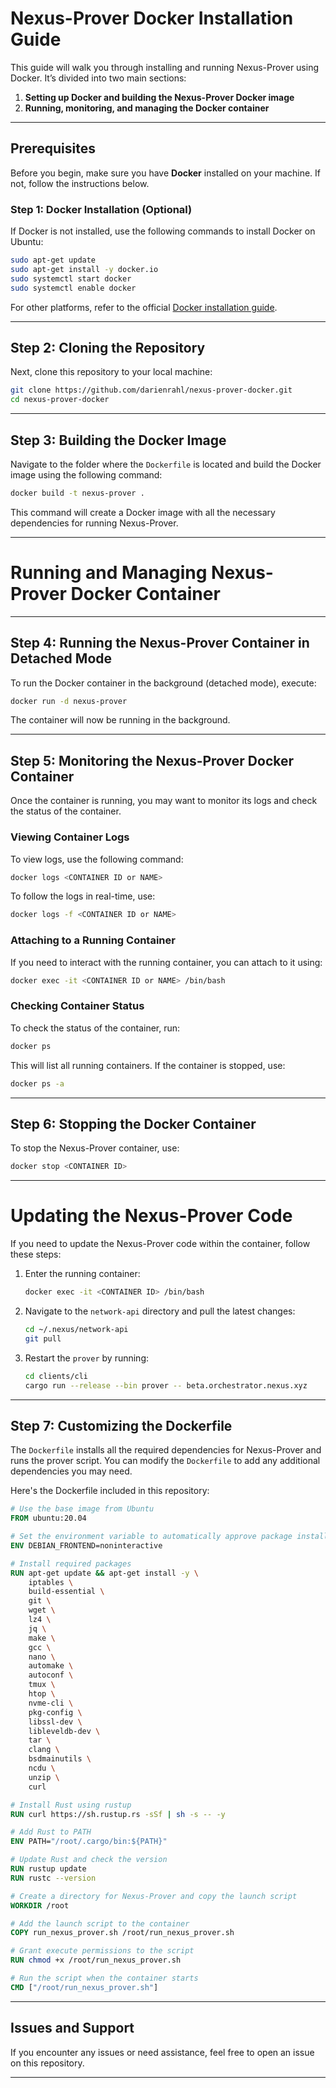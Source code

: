 
# Nexus-Prover Docker Installation Guide

This guide will walk you through installing and running Nexus-Prover using Docker. It’s divided into two main sections:
1. **Setting up Docker and building the Nexus-Prover Docker image**
2. **Running, monitoring, and managing the Docker container**

---

## Prerequisites

Before you begin, make sure you have **Docker** installed on your machine. If not, follow the instructions below.

### Step 1: Docker Installation (Optional)

If Docker is not installed, use the following commands to install Docker on Ubuntu:

```bash
sudo apt-get update
sudo apt-get install -y docker.io
sudo systemctl start docker
sudo systemctl enable docker
```

For other platforms, refer to the official [Docker installation guide](https://docs.docker.com/get-docker/).

---

## Step 2: Cloning the Repository

Next, clone this repository to your local machine:

```bash
git clone https://github.com/darienrahl/nexus-prover-docker.git
cd nexus-prover-docker
```

---

## Step 3: Building the Docker Image

Navigate to the folder where the `Dockerfile` is located and build the Docker image using the following command:

```bash
docker build -t nexus-prover .
```

This command will create a Docker image with all the necessary dependencies for running Nexus-Prover.

---

# Running and Managing Nexus-Prover Docker Container

---

## Step 4: Running the Nexus-Prover Container in Detached Mode

To run the Docker container in the background (detached mode), execute:

```bash
docker run -d nexus-prover
```

The container will now be running in the background.

---

## Step 5: Monitoring the Nexus-Prover Docker Container

Once the container is running, you may want to monitor its logs and check the status of the container.

### Viewing Container Logs

To view logs, use the following command:

```bash
docker logs <CONTAINER ID or NAME>
```

To follow the logs in real-time, use:

```bash
docker logs -f <CONTAINER ID or NAME>
```

### Attaching to a Running Container

If you need to interact with the running container, you can attach to it using:

```bash
docker exec -it <CONTAINER ID or NAME> /bin/bash
```

### Checking Container Status

To check the status of the container, run:

```bash
docker ps
```

This will list all running containers. If the container is stopped, use:

```bash
docker ps -a
```

---

## Step 6: Stopping the Docker Container

To stop the Nexus-Prover container, use:

```bash
docker stop <CONTAINER ID>
```

---

# Updating the Nexus-Prover Code

If you need to update the Nexus-Prover code within the container, follow these steps:

1. Enter the running container:
   ```bash
   docker exec -it <CONTAINER ID> /bin/bash
   ```

2. Navigate to the `network-api` directory and pull the latest changes:
   ```bash
   cd ~/.nexus/network-api
   git pull
   ```

3. Restart the `prover` by running:
   ```bash
   cd clients/cli
   cargo run --release --bin prover -- beta.orchestrator.nexus.xyz
   ```

---

## Step 7: Customizing the Dockerfile

The `Dockerfile` installs all the required dependencies for Nexus-Prover and runs the prover script. You can modify the `Dockerfile` to add any additional dependencies you may need.

Here's the Dockerfile included in this repository:

```Dockerfile
# Use the base image from Ubuntu
FROM ubuntu:20.04

# Set the environment variable to automatically approve package installations
ENV DEBIAN_FRONTEND=noninteractive

# Install required packages
RUN apt-get update && apt-get install -y \
    iptables \
    build-essential \
    git \
    wget \
    lz4 \
    jq \
    make \
    gcc \
    nano \
    automake \
    autoconf \
    tmux \
    htop \
    nvme-cli \
    pkg-config \
    libssl-dev \
    libleveldb-dev \
    tar \
    clang \
    bsdmainutils \
    ncdu \
    unzip \
    curl

# Install Rust using rustup
RUN curl https://sh.rustup.rs -sSf | sh -s -- -y

# Add Rust to PATH
ENV PATH="/root/.cargo/bin:${PATH}"

# Update Rust and check the version
RUN rustup update
RUN rustc --version

# Create a directory for Nexus-Prover and copy the launch script
WORKDIR /root

# Add the launch script to the container
COPY run_nexus_prover.sh /root/run_nexus_prover.sh

# Grant execute permissions to the script
RUN chmod +x /root/run_nexus_prover.sh

# Run the script when the container starts
CMD ["/root/run_nexus_prover.sh"]
```

---

## Issues and Support

If you encounter any issues or need assistance, feel free to open an issue on this repository.

---
